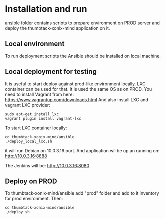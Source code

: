 # Installation and run
ansible folder contains scripts to prepare environment on PROD server and deploy the thumbtack-xonix-mind application on it.


## Local environment
To run deployment scripts the Ansible should be installed on local machine.

## Local deployment for testing
It is useful to start deploy against prod-like environment locally.
LXC container can be used for that. It is used the same OS as on PROD.
You need to install Vagrant from here:
https://www.vagrantup.com/downloads.html
And also install LXC and vagrant LXC provider:
```
sudo apt-get install lxc
vagrant plugin install vagrant-lxc 
```
To start LXC container locally:
```
cd thumbtack-xonix-mind/ansible
./deploy_local_lxc.sh
```
it will run Debian on 10.0.3.16 port.
And application wil be up an running on:
http://10.0.3.16:8888

The Jenkins will be:
http://10.0.3.16:8080


## Deploy on PROD
To thumbtack-xonix-mind/ansible add "prod" folder and add to it inventory for prod environment.
Then:
```
cd thumbtack-xonix-mind/ansible
./deploy.sh
```


